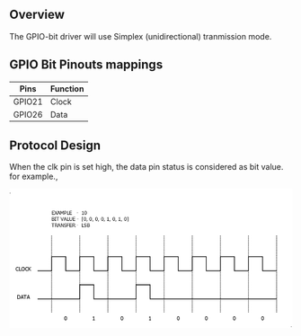 ## Overview

The GPIO-bit driver will use Simplex (unidirectional) tranmission mode.

## GPIO Bit Pinouts mappings

| Pins   | Function |
| ------ | -------- |
| GPIO21 | Clock    |
| GPIO26 | Data     |

## Protocol Design

When the clk pin is set high, the data pin status is considered as bit value. for example., 

![protocol-design.png](https://github.com/pravinraghul/ECEN-5713-Project/blob/master/gpiobit-driver/protocol-design.png)